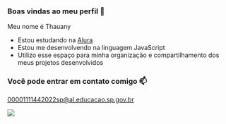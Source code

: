 ### Boas vindas ao meu perfil 💙
 
Meu nome é Thauany
-  Estou estudando na [Alura](https://www.alura.com.br)
-  Estou me desenvolvendo na linguagem JavaScript
-  Utilizo esse espaço para minha organização e compartilhamento dos meus projetos desenvolvidos

### Você pode entrar em contato comigo 📫


00001111442022sp@al.educacao.sp.gov.br


![](https://media1.tenor.com/m/rv20dFusX-QAAAAC/love.gif) 
